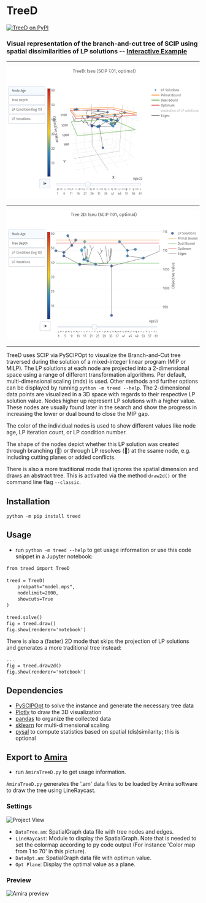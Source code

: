 # TreeD

[![TreeD on PyPI](https://img.shields.io/pypi/v/treed.svg)](https://pypi.python.org/pypi/treed)

### Visual representation of the branch-and-cut tree of SCIP using spatial dissimilarities of LP solutions -- [Interactive Example](http://www.zib.de/miltenberger/treed-showcase.html)

---

![Example](res/treed-example.png)

---

![Example2D](res/tree2d-example.png)

---

TreeD uses SCIP via PySCIPOpt to visualize the Branch-and-Cut tree traversed during the solution of a mixed-integer linear program (MIP or MILP). The LP solutions at each node are projected into a 2-dimensional space using a range of different transformation algorithms. Per default, multi-dimensional scaling (mds) is used. Other methods and further options can be displayed by running `python -m treed --help`. The 2-dimensional data points are visualized in a 3D space with regards to their respective LP solution value. Nodes higher up represent LP solutions with a higher value. These nodes are usually found later in the search and show the progress in increasing the lower or dual bound to close the MIP gap.

The color of the individual nodes is used to show different values like node age, LP iteration count, or LP condition number.

The shape of the nodes depict whether this LP solution was created through branching (🔵) or through LP resolves (🔷) at the ssame node, e.g. including cutting planes or added conflicts.

There is also a more traditional mode that ignores the spatial dimension and draws an abstract tree. This is activated via the method `draw2d()` or the command line flag `--classic`.

## Installation

```
python -m pip install treed
```

## Usage
- run `python -m treed --help` to get usage information or use this code snippet in a Jupyter notebook:

```
from treed import TreeD

treed = TreeD(
    probpath="model.mps",
    nodelimit=2000,
    showcuts=True
)

treed.solve()
fig = treed.draw()
fig.show(renderer='notebook')
```

There is also a (faster) 2D mode that skips the projection of LP solutions and generates a more traditional tree instead:

```
...
fig = treed.draw2d()
fig.show(renderer='notebook')
```

## Dependencies
- [PySCIPOpt](https://github.com/scipopt/PySCIPOpt) to solve the instance and generate the necessary tree data
- [Plotly](https://plot.ly/) to draw the 3D visualization
- [pandas](https://pandas.pydata.org/) to organize the collected data
- [sklearn](http://scikit-learn.org/stable/) for multi-dimensional scaling
- [pysal](https://github.com/pysal) to compute statistics based on spatial (dis)similarity; this is optional

## Export to [Amira](https://amira.zib.de/)
- run `AmiraTreeD.py` to get usage information.

`AmiraTreeD.py` generates the '.am' data files to be loaded by Amira software to draw the tree using LineRaycast.

### Settings

![Project View](res/ProjectView.png)

- `DataTree.am`: SpatialGraph data file with tree nodes and edges.
- `LineRaycast`: Module to display the SpatialGraph. Note that is needed to set the colormap according to py code output (For instance 'Color map from 1 to 70' in this picture).
- `DataOpt.am`: SpatialGraph data file with optimun value.
- `Opt Plane`: Display the optimal value as a plane.

### Preview

![Amira preview](res/AmiraTree.gif)
